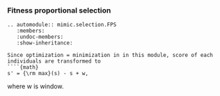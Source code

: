 ### Fitness proportional selection
```{eval-rst}  
.. automodule:: mimic.selection.FPS
   :members:
   :undoc-members:
   :show-inheritance:
```
```{note}
Since optimization = minimization in in this module, score of each individuals are transformed to
````{math}
s' = {\rm max}(s) - s + w, 
````
where w is window.
```